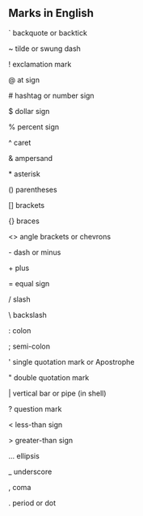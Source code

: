 ## Marks in English

` backquote or backtick

~ tilde or swung dash

! exclamation mark

@ at sign

\# hashtag or number sign

$ dollar sign

% percent sign	

^ caret

& ampersand

\* asterisk

() parentheses

[] brackets 

{} braces 

<> angle brackets or chevrons

\- dash or minus

\+ plus

= equal sign

/ slash

\\ backslash

: colon

; semi-colon

' single quotation mark or Apostrophe 

" double quotation mark

| vertical bar or pipe (in shell)

? question mark

< less-than sign

\> greater-than sign

... ellipsis

_ underscore

, coma

. period or dot
